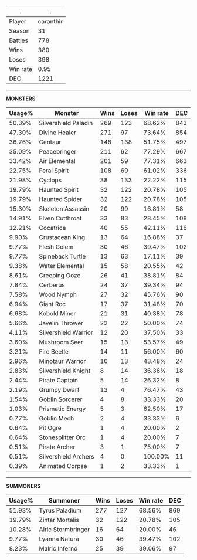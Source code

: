.|.
|-|-
Player|caranthir
Season|31
Battles|778
Wins|380
Loses|398
Win rate|0.95
DEC|1221

---
**MONSTERS**

Usage%|Monster|Wins|Loses|Win rate|DEC|
-|-|-|-|-|-|
50.39%|Silvershield Paladin|269|123|68.62%|843|
47.30%|Divine Healer|271|97|73.64%|854|
36.76%|Centaur|148|138|51.75%|497|
35.09%|Peacebringer|211|62|77.29%|667|
33.42%|Air Elemental|201|59|77.31%|663|
22.75%|Feral Spirit|108|69|61.02%|336|
21.98%|Cyclops|38|133|22.22%|115|
19.79%|Haunted Spirit|32|122|20.78%|105|
19.79%|Haunted Spider|32|122|20.78%|105|
15.30%|Skeleton Assassin|20|99|16.81%|58|
14.91%|Elven Cutthroat|33|83|28.45%|108|
12.21%|Cocatrice|40|55|42.11%|116|
9.90%|Crustacean King|13|64|16.88%|37|
9.77%|Flesh Golem|30|46|39.47%|102|
9.77%|Spineback Turtle|13|63|17.11%|39|
9.38%|Water Elemental|15|58|20.55%|42|
8.61%|Creeping Ooze|26|41|38.81%|84|
7.84%|Cerberus|24|37|39.34%|94|
7.58%|Wood Nymph|27|32|45.76%|90|
6.94%|Giant Roc|17|37|31.48%|70|
6.68%|Kobold Miner|21|31|40.38%|78|
5.66%|Javelin Thrower|22|22|50.00%|74|
4.11%|Silvershield Warrior|12|20|37.50%|33|
3.60%|Mushroom Seer|15|13|53.57%|49|
3.21%|Fire Beetle|14|11|56.00%|60|
2.96%|Minotaur Warrior|10|13|43.48%|24|
2.83%|Silvershield Knight|8|14|36.36%|18|
2.44%|Pirate Captain|5|14|26.32%|8|
2.19%|Grumpy Dwarf|13|4|76.47%|43|
1.54%|Goblin Sorcerer|4|8|33.33%|20|
1.03%|Prismatic Energy|5|3|62.50%|17|
0.77%|Goblin Mech|2|4|33.33%|6|
0.64%|Pit Ogre|1|4|20.00%|2|
0.64%|Stonesplitter Orc|1|4|20.00%|7|
0.51%|Pirate Archer|3|1|75.00%|7|
0.51%|Silvershield Archers|4|0|100.00%|11|
0.39%|Animated Corpse|1|2|33.33%|1|

---
**SUMMONERS**

Usage%|Summoner|Wins|Loses|Win rate|DEC|
-|-|-|-|-|-|
51.93%|Tyrus Paladium|277|127|68.56%|869|
19.79%|Zintar Mortalis|32|122|20.78%|105|
10.28%|Alric Stormbringer|16|64|20.00%|46|
9.77%|Lyanna Natura|30|46|39.47%|102|
8.23%|Malric Inferno|25|39|39.06%|97|
